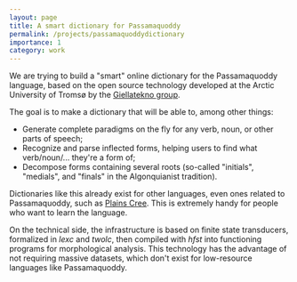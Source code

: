 ```yaml
---
layout: page
title: A smart dictionary for Passamaquoddy
permalink: /projects/passamaquoddydictionary
importance: 1
category: work
---
```


We are trying to build a "smart" online dictionary for the Passamaquoddy language, based on the open source technology developed at the Arctic University of Tromsø by the [Giellatekno group](https://giellatekno.uit.no/index.eng.html).

The goal is to make a dictionary that will be able to, among other things:
- Generate complete paradigms on the fly for any verb, noun, or other parts of speech;
- Recognize and parse inflected forms, helping users to find what verb/noun/... they're a form of;
- Decompose forms containing several roots (so-called "initials", "medials", and "finals" in the Algonquianist tradition).

Dictionaries like this already exist for other languages, even ones related to Passamaquoddy, such as [Plains Cree](https://itwewina.altlab.app/). 
This is extremely handy for people who want to learn the language.

On the technical side, the infrastructure is based on finite state transducers, formalized in *lexc* and *twolc*, then compiled with *hfst* into functioning programs for morphological analysis. This technology has the advantage of not requiring massive datasets, which don't exist for low-resource languages like Passamaquoddy.